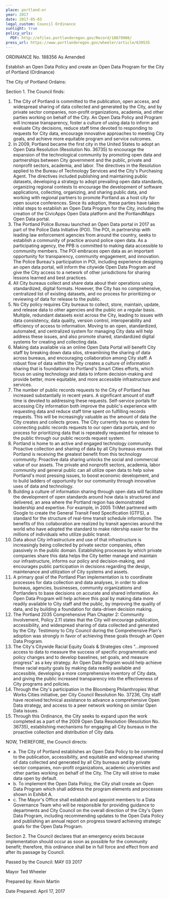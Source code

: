 ```yaml
---
place: portland-or
year: 2017
date: 2017-05-03
legal_custom: Council Ordinance
sunlight: true
policy_urls:
  PDF: http://efiles.portlandoregon.gov/Record/10879908/
press_url: https://www.portlandoregon.gov/wheeler/article/639535
---
```


ORDINANCE No. 188356 As Amended

Establish an Open Data Policy and create an Open Data Program for the City of Portland (Ordinance)

The City of Portland Ordains:

Section 1. The Council finds:

1. The City of Portland is committed to the publication, open access, and widespread sharing of data collected and generated by the City, and by private sector companies, non-profit organizations, academia, and other parties working on behalf of the City. An Open Data Policy and Program will increase transparency, foster a culture of using data to inform and evaluate City decisions, reduce staff time devoted to responding to requests for City data, encourage innovative approaches to meeting City goals, and achieve more equitable program and service outcomes.
2. In 2009, Portland became the first city in the United States to adopt an Open Data Resolution (Resolution No. 36735) to encourage the expansion of the technological community by promoting open data and partnerships between City government and the public, private and nonprofit sectors, academia, and labor. The directives in the Resolution applied to the Bureau of Technology Services and the City's Purchasing Agent. The directives included publishing and maintaining public datasets, developing a strategy to adopt prevailing open data standards, organizing regional contests to encourage the development of software applications, collecting, organizing, and sharing public data, and working with regional partners to promote Portland as a host city for open source conferences. Since its adoption, these parties have taken initial steps to establish an Open Data Program for the City, including the creation of the CivicApps Open Data platform and the PortlandMaps Open Data portal.
3. The Portland Police Bureau launched an Open Data portal in 2017 as part of the Police Data Initiative (POI). The POI, in partnership with leading law enforcement agencies from around the country, seeks to establish a community of practice around police open data. As a participating agency, the PPB is committed to making data accessible to community members. The POI embraces open data as an important opportunity for transparency, community engagement, and innovation. The Police Bureau's participation in POI, including experience designing an open data portal, will inform the citywide Open Data Program and give the City access to a network of other jurisdictions for sharing lessons learned and best practices.
4. All City bureaus collect and share data about their operations using standardized, digital formats. However, the City has no comprehensive, centralized list of existing datasets, and no process for prioritizing or reviewing of data for release to the public.
5. No City policy requires City bureaus to collect, store, maintain, update, and release data to other agencies and the public on a regular basis. Multiple, redundant datasets exist across the City, leading to issues with data consistency, data quality, version control, interoperability and efficiency of access to information. Moving to an open, standardized, automated, and centralized system for managing City data will help address these issues, and also promote shared, standardized digital systems for creating and collecting data.
6. Making data available via an online Open Data Portal will benefit City staff by breaking down data silos, streamlining the sharing of data across bureaus, and encouraging collaboration among City staff. A robust flow of data within the City creates a culture of information sharing that is foundational to Portland's Smart Cities efforts, which focus on using technology and data to inform decision-making and provide better, more equitable, and more accessible infrastructure and services.
7. The number of public records requests to the City of Portland has increased substantially in recent years. A significant amount of staff time is devoted to addressing these requests. Self-service portals for accessing City information both improve the public's experience with requesting data and reduce staff time spent on fulfilling records requests. This will be increasingly valuable as the amount of data the City creates and collects grows. The City currently has no system for connecting public records requests to our open data portals, and no process for prioritizing data that is repeatedly requested for release to the public through our public records request system.
8. Portland is home to an active and engaged technology community. Proactive collection and sharing of data by all City bureaus ensures that Portland is receiving the greatest benefit from this technology community. Proactive data sharing unlocks the social and commercial value of our assets. The private and nonprofit sectors, academia, labor community and general public can all utilize open data to help solve Portland's most pressing issues, to boost economic development, and to build ladders of opportunity for our community through innovative uses of data and technology.
9. Building a culture of information sharing through open data will facilitate the development of open standards around how data is structured and delivered, an area where the Portland region has demonstrated leadership and expertise. For example, in 2005 TriMet partnered with Google to create the General Transit Feed Specification (GTFS), a standard for the structure of real-time transit schedule information. The benefits of this collaboration are realized by transit agencies around the world who have adopted the standard to make ridership easier for the millions of individuals who utilize public transit.
10. Data about City infrastructure and use of that infrastructure is increasingly being collected by private sector companies, often passively in the public domain. Establishing processes by which private companies share this data helps the City better manage and maintain our infrastructure, informs our policy and decision-making, and encourages public participation in decisions regarding the design, maintenance and utilization of City systems and assets.
11. A primary goal of the Portland Plan implementation is to coordinate processes for data collection and data analyses, in order to allow bureaus, agencies, businesses, community organizations and Portlanders to base decisions on accurate and shared information. An Open Data Program will help achieve this goal by making data more readily available to City staff and the public, by improving the quality of data, and by building a foundation for data-driven decision making.
12. The Portland 2035 Comprehensive Plan Chapter 2: Community Involvement, Policy 2.11 states that the City will encourage publication, accessibility, and widespread sharing of data collected and generated by the City. Testimony to City Council during the Comprehensive Plan's adoption was strongly in favor of achieving these goals through an Open Data Program.
13. The City's Citywide Racial Equity Goals & Strategies cites "...improved access to data to measure the success of specific programmatic and policy changes and to develop baselines, set goals, and measure progress" as a key strategy. An Open Data Program would help achieve these racial equity goals by making data readily available and accessible, developing a more comprehensive inventory of City data, and giving the public increased transparency into the effectiveness of City programs and policies.
14. Through the City's participation in the Bloomberg Philanthropies What Works Cities initiative, per City Council Resolution No. 37236, City staff have received technical assistance to advance a comprehensive Open Data strategy, and access to a peer network working on similar Open Data issues.
15. Through this Ordinance, the City seeks to expand upon the work completed as a part of the 2009 Open Data Resolution (Resolution No. 36735), establishing mechanisms for engaging all City bureaus in the proactive collection and distribution of City data.

NOW, THEREFORE, the Council directs:

- a. The City of Portland establishes an Open Data Policy to be committed to the publication, accessibility, and equitable and widespread sharing of data collected and generated by all City bureaus and by private sector companies, non-profit organizations, academic universities and other parties working on behalf of the City. The City will strive to make data open by default.
- b. To implement the Open Data Policy, the City shall create an Open Data Program which shall address the program elements and processes shown in Exhibit A.
- c. The Mayor's Office shall establish and appoint members to a Data Governance Team who will be responsible for providing guidance to departments and City Council on the overall direction of the City's Open Data Program, including recommending updates to the Open Data Policy and publishing an annual report on progress toward achieving strategic goals for the Open Data Program.

Section 2. The Council declares that an emergency exists because implementation should occur as soon as possible for the community benefit; therefore, this ordinance shall be in full force and effect from and after its passage by Council.

Passed by the Council: MAY 03 2017

Mayor Ted Wheeler

Prepared by: Kevin Martin

Date Prepared: April 17, 2017
